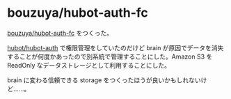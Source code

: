 # bouzuya/hubot-auth-fc

[bouzuya/hubot-auth-fc][] をつくった。

[hubot/hubot-auth][] で権限管理をしていたのだけど brain が原因でデータを消失することが何度かあったので別系統で管理することにした。Amazon S3 を ReadOnly なデータストレージとして利用することにした。

brain に変わる信頼できる storage をつくったほうが良いかもしれないけど……。

[bouzuya/hubot-auth-fc]: https://github.com/bouzuya/hubot-auth-fc
[hubot/hubot-auth]: https://github.com/hubot/hubot-auth

